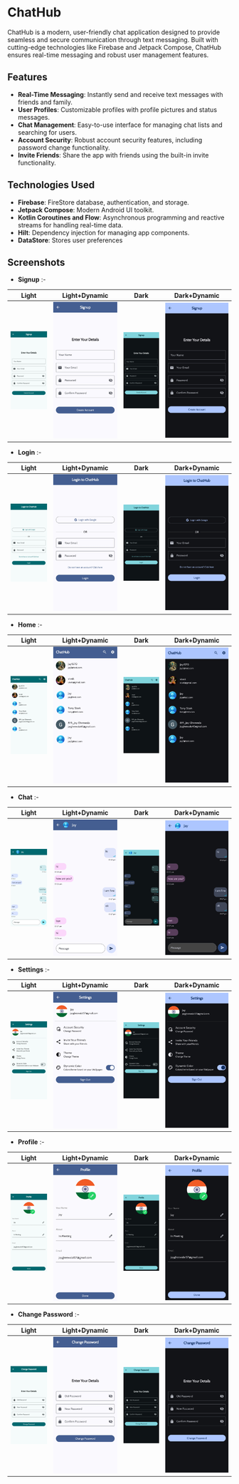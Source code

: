 # ChatHub

ChatHub is a modern, user-friendly chat application designed to provide seamless and secure communication through text messaging. Built with cutting-edge technologies like Firebase and Jetpack Compose, ChatHub ensures real-time messaging and robust user management features.

## Features

- **Real-Time Messaging**: Instantly send and receive text messages with friends and family.
- **User Profiles**: Customizable profiles with profile pictures and status messages.
- **Chat Management**: Easy-to-use interface for managing chat lists and searching for users.
- **Account Security**: Robust account security features, including password change functionality.
- **Invite Friends**: Share the app with friends using the built-in invite functionality.

## Technologies Used

- **Firebase**: FireStore database, authentication, and storage.
- **Jetpack Compose**: Modern Android UI toolkit.
- **Kotlin Coroutines and Flow**: Asynchronous programming and reactive streams for handling real-time data.
- **Hilt**: Dependency injection for managing app components.
- **DataStore**: Stores user preferences

## Screenshots

- **Signup** :-

|               Light               |               Light+Dynamic               |               Dark               |               Dark+Dynamic               |
|:---------------------------------:|:-----------------------------------------:|:--------------------------------:|:----------------------------------------:|
| ![](screenshots/signup_light.jpg) | ![](screenshots/signup_light_dynamic.jpg) | ![](screenshots/signup_dark.jpg) | ![](screenshots/signup_dark_dynamic.jpg) |

- **Login** :-

|              Light               |              Light+Dynamic               |              Dark               |              Dark+Dynamic               |
|:--------------------------------:|:----------------------------------------:|:-------------------------------:|:---------------------------------------:|
| ![](screenshots/login_light.jpg) | ![](screenshots/login_light_dynamic.jpg) | ![](screenshots/login_dark.jpg) | ![](screenshots/login_dark_dynamic.jpg) |

- **Home** :-

|              Light              |              Light+Dynamic              |              Dark              |              Dark+Dynamic              |
|:-------------------------------:|:---------------------------------------:|:------------------------------:|:--------------------------------------:|
| ![](screenshots/home_light.jpg) | ![](screenshots/home_light_dynamic.jpg) | ![](screenshots/home_dark.jpg) | ![](screenshots/home_dark_dynamic.jpg) |

- **Chat** :-

|              Light              |              Light+Dynamic              |              Dark              |              Dark+Dynamic              |
|:-------------------------------:|:---------------------------------------:|:------------------------------:|:--------------------------------------:|
| ![](screenshots/chat_light.jpg) | ![](screenshots/chat_light_dynamic.jpg) | ![](screenshots/chat_dark.jpg) | ![](screenshots/chat_dark_dynamic.jpg) |

- **Settings** :-

|                Light                |                Light+Dynamic                |                Dark                |                Dark+Dynamic                |
|:-----------------------------------:|:-------------------------------------------:|:----------------------------------:|:------------------------------------------:|
| ![](screenshots/settings_light.jpg) | ![](screenshots/settings_light_dynamic.jpg) | ![](screenshots/settings_dark.jpg) | ![](screenshots/settings_dark_dynamic.jpg) |

- **Profile** :-

|               Light                |               Light+Dynamic                |               Dark                |               Dark+Dynamic                |
|:----------------------------------:|:------------------------------------------:|:---------------------------------:|:-----------------------------------------:|
| ![](screenshots/profile_light.jpg) | ![](screenshots/profile_light_dynamic.jpg) | ![](screenshots/profile_dark.jpg) | ![](screenshots/profile_dark_dynamic.jpg) |

- **Change Password** :-

|                   Light                   |                   Light+Dynamic                   |                   Dark                   |                   Dark+Dynamic                   |
|:-----------------------------------------:|:-------------------------------------------------:|:----------------------------------------:|:------------------------------------------------:|
| ![](screenshots/changePassword_light.jpg) | ![](screenshots/changePassword_light_dynamic.jpg) | ![](screenshots/changePassword_dark.jpg) | ![](screenshots/changePassword_dark_dynamic.jpg) |